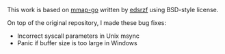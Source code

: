 This work is based on [mmap-go][] written by [edsrzf][] using BSD-style license.

On top of the original repository, I made these bug fixes:

- Incorrect syscall parameters in Unix msync
- Panic if buffer size is too large in Windows

[mmap-go]: https://github.com/edsrzf/mmap-go
[edsrzf]: https://github.com/edsrzf/
